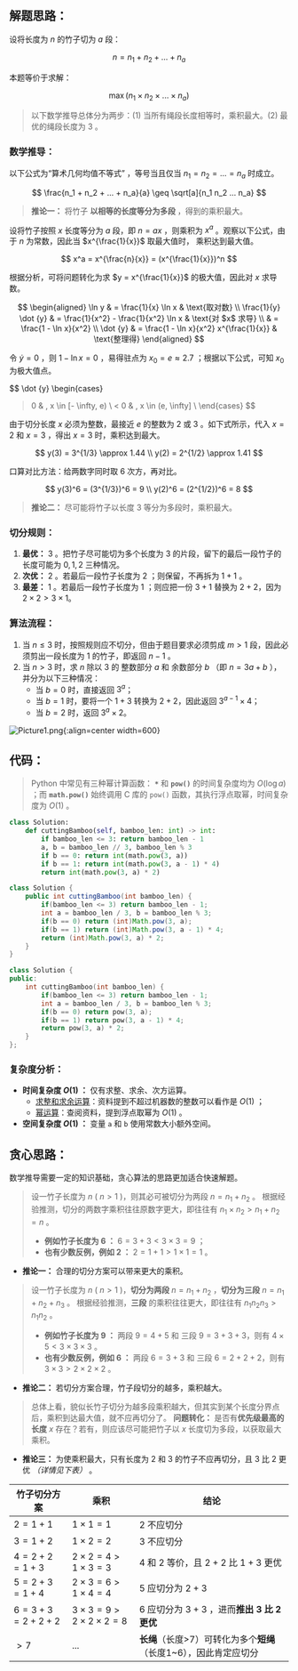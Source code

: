 ## 解题思路：

设将长度为 $n$ 的竹子切为 $a$ 段：

$$
n = n_1 + n_2 + ... + n_a
$$

本题等价于求解：

$$
\max(n_1 \times n_2 \times ... \times n_a)
$$

> 以下数学推导总体分为两步：(1) 当所有绳段长度相等时，乘积最大。(2) 最优的绳段长度为 $3$ 。

### 数学推导：

以下公式为“算术几何均值不等式” ，等号当且仅当 $n_1 = n_2 = ... = n_a$ 时成立。

$$
\frac{n_1 + n_2 + ... + n_a}{a} \geq \sqrt[a]{n_1 n_2 ... n_a}
$$

> **推论一：** 将竹子 **以相等的长度等分为多段** ，得到的乘积最大。

设将竹子按照 $x$ 长度等分为 $a$ 段，即 $n = ax$ ，则乘积为 $x^a$ 。观察以下公式，由于 $n$ 为常数，因此当 $x^{\frac{1}{x}}$ 取最大值时， 乘积达到最大值。

$$
x^a = x^{\frac{n}{x}} = (x^{\frac{1}{x}})^n
$$

根据分析，可将问题转化为求 $y = x^{\frac{1}{x}}$ 的极大值，因此对 $x$ 求导数。

$$
\begin{aligned}
 \ln y & = \frac{1}{x} \ln x & \text{取对数} \\
 \frac{1}{y} \dot {y} & = \frac{1}{x^2} - \frac{1}{x^2} \ln x & \text{对 $x$ 求导} \\
 & = \frac{1 - \ln x}{x^2} \\
 \dot {y} & = \frac{1 - \ln x}{x^2} x^{\frac{1}{x}} & \text{整理得}
\end{aligned}
$$

令 $\dot {y} = 0$ ，则 $1 - \ln x = 0$ ，易得驻点为 $x_0 = e \approx 2.7$ ；根据以下公式，可知 $x_0$ 为极大值点。

$$
\dot {y}
\begin{cases}
 > 0 & , x \in [- \infty, e) \\
 < 0 & , x \in (e, \infty] \\
\end{cases}
$$

由于切分长度 $x$ 必须为整数，最接近 $e$ 的整数为 $2$ 或 $3$ 。如下式所示，代入 $x = 2$ 和 $x = 3$ ，得出 $x = 3$ 时，乘积达到最大。

$$
y(3) = 3^{1/3} \approx 1.44 \\
y(2) = 2^{1/2} \approx 1.41
$$

口算对比方法：给两数字同时取 $6$ 次方，再对比。

$$
y(3)^6 = (3^{1/3})^6 = 9 \\
y(2)^6 = (2^{1/2})^6 = 8
$$

> **推论二：** 尽可能将竹子以长度 $3$ 等分为多段时，乘积最大。

### 切分规则：

1. **最优：** $3$ 。把竹子尽可能切为多个长度为 $3$ 的片段，留下的最后一段竹子的长度可能为 $0,1,2$ 三种情况。
2. **次优：** $2$ 。若最后一段竹子长度为 $2$ ；则保留，不再拆为 $1+1$ 。
3. **最差：** $1$ 。若最后一段竹子长度为 $1$ ；则应把一份 $3 + 1$ 替换为 $2 + 2$，因为 $2 \times 2 > 3 \times 1$。

### 算法流程：

1. 当 $n \leq 3$ 时，按照规则应不切分，但由于题目要求必须剪成 $m>1$ 段，因此必须剪出一段长度为 $1$ 的竹子，即返回 $n - 1$ 。
2. 当 $n>3$ 时，求 $n$ 除以 $3$ 的 整数部分 $a$ 和 余数部分 $b$ （即 $n = 3a + b$ ），并分为以下三种情况：
    - 当 $b = 0$ 时，直接返回 $3^a$；
    - 当 $b = 1$ 时，要将一个 $1 + 3$ 转换为 $2+2$，因此返回 $3^{a-1} \times 4$；
    - 当 $b = 2$ 时，返回 $3^a \times 2$。

![Picture1.png](https://pic.leetcode-cn.com/1f9adeaa7b9fff0ab19c9d29e3a8f98749011d22dc162d67bdbe223f1a38119f-Picture1.png){:align=center width=600}

## 代码：

> Python 中常见有三种幂计算函数： **`*`** 和 **`pow()`** 的时间复杂度均为 $O(\log a)$ ；而 **`math.pow()`** 始终调用 C 库的 `pow()` 函数，其执行浮点取幂，时间复杂度为 $O(1)$ 。

```Python []
class Solution:
    def cuttingBamboo(self, bamboo_len: int) -> int:
        if bamboo_len <= 3: return bamboo_len - 1
        a, b = bamboo_len // 3, bamboo_len % 3
        if b == 0: return int(math.pow(3, a))
        if b == 1: return int(math.pow(3, a - 1) * 4)
        return int(math.pow(3, a) * 2)
```

```Java []
class Solution {
    public int cuttingBamboo(int bamboo_len) {
        if(bamboo_len <= 3) return bamboo_len - 1;
        int a = bamboo_len / 3, b = bamboo_len % 3;
        if(b == 0) return (int)Math.pow(3, a);
        if(b == 1) return (int)Math.pow(3, a - 1) * 4;
        return (int)Math.pow(3, a) * 2;
    }
}
```

```C++ []
class Solution {
public:
    int cuttingBamboo(int bamboo_len) {
        if(bamboo_len <= 3) return bamboo_len - 1;
        int a = bamboo_len / 3, b = bamboo_len % 3;
        if(b == 0) return pow(3, a);
        if(b == 1) return pow(3, a - 1) * 4;
        return pow(3, a) * 2;
    }
};
```

### 复杂度分析：

- **时间复杂度 $O(1)$ ：** 仅有求整、求余、次方运算。
  - [求整和求余运算](https://stackoverflow.com/questions/35189851/time-complexity-of-modulo-operator-in-python)：资料提到不超过机器数的整数可以看作是 $O(1)$ ；
  - [幂运算](https://stackoverflow.com/questions/32418731/java-math-powa-b-time-complexity)：查阅资料，提到浮点取幂为 $O(1)$ 。
- **空间复杂度 $O(1)$ ：** 变量 `a` 和 `b` 使用常数大小额外空间。

## 贪心思路：

数学推导需要一定的知识基础，贪心算法的思路更加适合快速解题。

> 设一竹子长度为 $n$ ( $n>1$ )，则其必可被切分为两段 $n=n_1+n_2$ 。
> 根据经验推测，切分的两数字乘积往往原数字更大，即往往有 $n_1 \times n_2 > n_1 + n_2 = n$ 。
>
> - **例如竹子长度为 $6$ ：**  $6 = 3 + 3 < 3 \times 3 = 9$ ；
> - **也有少数反例，例如 $2$ ：** $2 = 1 + 1 > 1 \times 1 = 1$ 。

- **推论一：** 合理的切分方案可以带来更大的乘积。

> 设一竹子长度为 $n$ ( $n>1$ )，**切分为两段** $n=n_1+n_2$ ，**切分为三段** $n=n_1+n_2+n_3$ 。
> 根据经验推测，**三段** 的乘积往往更大，即往往有 $n_1 n_2 n_3 > n_1 n_2$ 。
>
> - **例如竹子长度为 $9$ ：** 两段 $9=4+5$ 和 三段 $9=3+3+3$，则有 $4 \times 5 < 3 \times 3 \times 3$ 。
> - **也有少数反例，例如 $6$ ：** 两段 $6=3+3$ 和 三段 $6=2+2+2$，则有 $3 \times 3 > 2 \times 2 \times 2$ 。

- **推论二：** 若切分方案合理，竹子段切分的越多，乘积越大。

> 总体上看，貌似长竹子切分为越多段乘积越大，但其实到某个长度分界点后，乘积到达最大值，就不应再切分了。
> **问题转化：** 是否有**优先级最高的长度** $x$ 存在？若有，则应该尽可能把竹子以 $x$ 长度切为多段，以获取最大乘积。

- **推论三：** 为使乘积最大，只有长度为 $2$ 和 $3$ 的竹子不应再切分，且 $3$ 比 $2$ 更优 *（详情见下表）* 。

| 竹子切分方案  | 乘积                                       | 结论                                                              |
| ------------- | ------------------------------------------ | ----------------------------------------------------------------- |
| $2 = 1 + 1$   | $1 \times 1 = 1$                           | $2$ 不应切分                                                      |
| $3=1+2$       | $1 \times 2 = 2$                           | $3$ 不应切分                                                      |
| $4=2+2=1+3$   | $2 \times 2 = 4 > 1 \times 3 = 3$          | $4$ 和 $2$ 等价，且 $2+2$ 比 $1+3$ 更优                           |
| $5=2+3=1+4$   | $2 \times 3 = 6 > 1 \times 4 = 4$          | $5$ 应切分为 $2+3$                                                |
| $6=3+3=2+2+2$ | $3 \times 3 = 9 > 2 \times 2 \times 2 = 8$ | $6$ 应切分为 $3+3$ ，进而**推出 $3$ 比 $2$ 更优**                 |
| $>7$          | ...                                        | **长绳**（长度>7）可转化为多个**短绳**（长度1~6），因此肯定应切分 |
